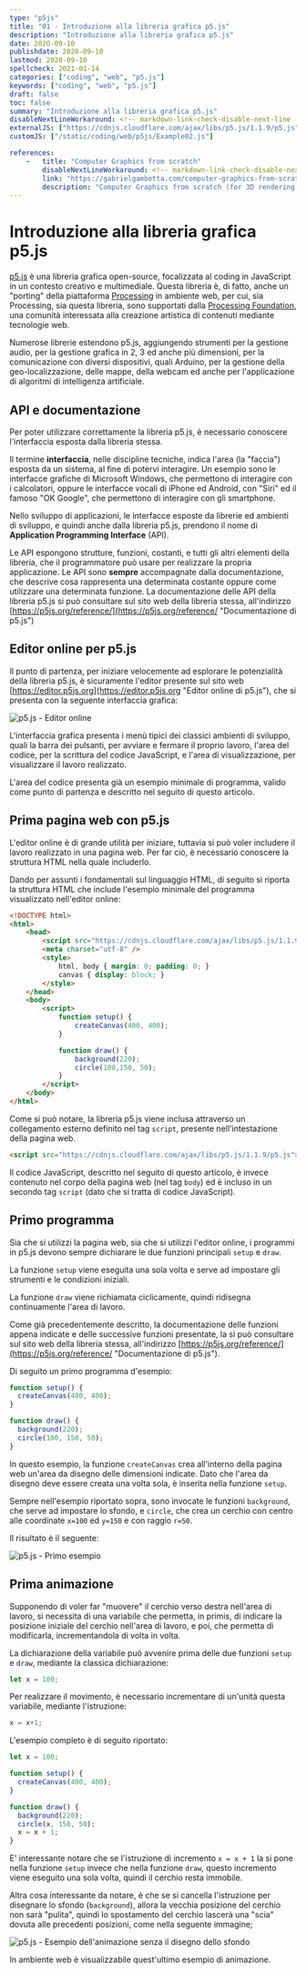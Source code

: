 ```yaml
---
type: "p5js"
title: "01 - Introduzione alla libreria grafica p5.js"
description: "Introduzione alla libreria grafica p5.js"
date: 2020-09-10
publishdate: 2020-09-10
lastmod: 2020-09-10
spellcheck: 2021-01-14
categories: ["coding", "web", "p5.js"]
keywords: ["coding", "web", "p5.js"]
draft: false
toc: false
summary: "Introduzione alla libreria grafica p5.js"
disableNextLineWorkaround: <!-- markdown-link-check-disable-next-line -->
externalJS: ["https://cdnjs.cloudflare.com/ajax/libs/p5.js/1.1.9/p5.js"]
customJS: ["/static/coding/web/p5js/Example02.js"]

references:
    -   title: "Computer Graphics from scratch"
        disableNextLineWorkaround: <!-- markdown-link-check-disable-next-line -->
        link: "https://gabrielgambetta.com/computer-graphics-from-scratch/introduction.html"
        description: "Computer Graphics from scratch (for 3D rendering)"
---
```


# Introduzione alla libreria grafica p5.js

[p5.js](https://p5js.org "Sito web di p5.js") è una libreria grafica open-source, focalizzata al coding in JavaScript in un contesto creativo e multimediale. Questa libreria è, di fatto, anche un "porting" della piattaforma [Processing](https://processing.org/ "Sito web di processing") in ambiente web, per cui, sia Processing, sia questa libreria, sono supportati dalla [Processing Foundation](https://processingfoundation.org "Sito web della Processing Foundation"), una comunità interessata alla creazione artistica di contenuti mediante tecnologie web.

Numerose librerie estendono p5.js, aggiungendo strumenti per la gestione audio, per la gestione grafica in 2, 3 ed anche più dimensioni, per la comunicazione con diversi dispositivi, quali Arduino, per la gestione della geo-localizzazione, delle mappe, della webcam ed anche per l'applicazione di algoritmi di intelligenza artificiale.

## API e documentazione

Per poter utilizzare correttamente la libreria p5.js, è necessario conoscere l'interfaccia esposta dalla libreria stessa.

Il termine **interfaccia**, nelle discipline tecniche, indica l'area (la "faccia") esposta da un sistema, al fine di potervi interagire. Un esempio sono le interfacce grafiche di Microsoft Windows, che permettono di interagire con i calcolatori, oppure le interfacce vocali di iPhone ed Android, con "Siri" ed il famoso "OK Google", che permettono di interagire con gli smartphone.

Nello sviluppo di applicazioni, le interfacce esposte da librerie ed ambienti di sviluppo, e quindi anche dalla libreria p5.js, prendono il nome di **Application Programming Interface** (API).

Le API espongono strutture, funzioni, costanti, e tutti gli altri elementi della libreria, che il programmatore può usare per realizzare la propria applicazione. Le API sono **sempre** accompagnate dalla documentazione, che descrive cosa rappresenta una determinata costante oppure come utilizzare una determinata funzione. La documentazione delle API della libreria p5.js si può consultare sul sito web della libreria stessa, all'indirizzo [https://p5js.org/reference/](https://p5js.org/reference/ "Documentazione di p5.js")

## Editor online per p5.js

Il punto di partenza, per iniziare velocemente ad esplorare le potenzialità della libreria p5.js, è sicuramente l'editor presente sul sito web [https://editor.p5js.org](https://editor.p5js.org "Editor online di p5.js"), che si presenta con la seguente interfaccia grafica:

![p5.js - Editor online](/static/coding/web/p5js/OnlineEditor.png "p5.js - Editor online")

L'interfaccia grafica presenta i menù tipici dei classici ambienti di sviluppo, quali la barra dei pulsanti, per avviare e fermare il proprio lavoro, l'area del codice, per la scrittura del codice JavaScript, e l'area di visualizzazione, per visualizzare il lavoro realizzato.

L'area del codice presenta già un esempio minimale di programma, valido come punto di partenza e descritto nel seguito di questo articolo.

## Prima pagina web con p5.js

L'editor online è di grande utilità per iniziare, tuttavia si può voler includere il lavoro realizzato in una pagina web. Per far ciò, è necessario conoscere la struttura HTML nella quale includerlo.

Dando per assunti i fondamentali sul linguaggio HTML, di seguito si riporta la struttura HTML che include l'esempio minimale del programma visualizzato nell'editor online:

```html
<!DOCTYPE html>
<html>
    <head>
        <script src="https://cdnjs.cloudflare.com/ajax/libs/p5.js/1.1.9/p5.js"></script>
        <meta charset="utf-8" />
        <style>
            html, body { margin: 0; padding: 0; }
            canvas { display: block; }
        </style>
    </head>
    <body>
        <script>
            function setup() {
                createCanvas(400, 400);
            }

            function draw() {
                background(220);
                circle(100,150, 50);
            }
        </script>
    </body>
</html>
```

Come si può notare, la libreria p5.js viene inclusa attraverso un collegamento esterno definito nel tag ``script``, presente nell'intestazione della pagina web.

```html
<script src="https://cdnjs.cloudflare.com/ajax/libs/p5.js/1.1.9/p5.js"></script>
```

Il codice JavaScript, descritto nel seguito di questo articolo, è invece contenuto nel corpo della pagina web (nel tag ``body``) ed è incluso in un secondo tag ``script`` (dato che si tratta di codice JavaScript).

## Primo programma

Sia che si utilizzi la pagina web, sia che si utilizzi l'editor online, i programmi in p5.js devono sempre dichiarare le due funzioni principali ``setup`` e ``draw``.

La funzione ``setup`` viene eseguita una sola volta e serve ad impostare gli strumenti e le condizioni iniziali.

La funzione ``draw`` viene richiamata ciclicamente, quindi ridisegna continuamente l'area di lavoro.

Come già precedentemente descritto, la documentazione delle funzioni appena indicate e delle successive funzioni presentate, la si può consultare sul sito web della libreria stessa, all'indirizzo [https://p5js.org/reference/](https://p5js.org/reference/ "Documentazione di p5.js").

Di seguito un primo programma d'esempio:

```javascript
function setup() {
  createCanvas(400, 400);
}

function draw() {
  background(220);
  circle(100, 150, 50);
}
```

In questo esempio, la funzione ``createCanvas`` crea all'interno della pagina web un'area da disegno delle dimensioni indicate. Dato che l'area da disegno deve essere creata una volta sola, è inserita nella funzione ``setup``.

Sempre nell'esempio riportato sopra, sono invocate le funzioni ``background``, che serve ad impostare lo sfondo, e ``circle``, che crea un cerchio con centro alle coordinate ``x=100`` ed ``y=150`` e con raggio ``r=50``.

Il risultato è il seguente:

![p5.js - Primo esempio](/static/coding/web/p5js/Example01.png "p5.js - Primo esempio")

## Prima animazione

Supponendo di voler far "muovere" il cerchio verso destra nell'area di lavoro, si necessita di una variabile che permetta, in primis, di indicare la posizione iniziale del cerchio nell'area di lavoro, e poi, che permetta di modificarla, incrementandola di volta in volta.

La dichiarazione della variabile può avvenire prima delle due funzioni ``setup`` e ``draw``, mediante la classica dichiarazione:

```javascript
let x = 100;
```

Per realizzare il movimento, è necessario incrementare di un'unità questa variabile, mediante l'istruzione:

```javascript
x = x+1;
```

L'esempio completo è di seguito riportato:

```javascript
let x = 100;

function setup() {
  createCanvas(400, 400);
}

function draw() {
  background(220);
  circle(x, 150, 50);
  x = x + 1;
}
```

E' interessante notare che se l'istruzione di incremento ``x = x + 1`` la si pone nella funzione ``setup`` invece che nella funzione ``draw``, questo incremento viene eseguito una sola volta, quindi il cerchio resta immobile.

Altra cosa interessante da notare, è che se si cancella l'istruzione per disegnare lo sfondo (``background``), allora la vecchia posizione del cerchio non sarà "pulita", quindi lo spostamento del cerchio lascerà una "scia" dovuta alle precedenti posizioni, come nella seguente immagine;

![p5.js - Esempio dell'animazione senza il disegno dello sfondo](/static/coding/web/p5js/Example02.png "p5.js - Esempio dell'animazione senza il disegno dello sfondo")

In ambiente web è visualizzabile quest'ultimo esempio di animazione.

<div id="example02"></div>
